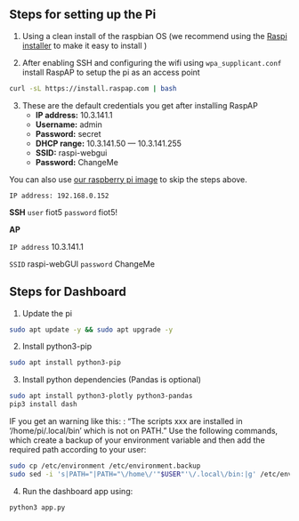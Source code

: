 ## Steps for setting up the Pi

1. Using a clean install of the raspbian OS (we recommend using the [Raspi installer](https://www.raspberrypi.com/software/) to make it easy to install )

2.  After enabling SSH and configuring the wifi using `wpa_supplicant.conf` install RaspAP to setup the pi as an access point

```bash
curl -sL https://install.raspap.com | bash
```

3. These are the default credentials you get after installing RaspAP
   - **IP address:** 10.3.141.1
   - **Username:** admin
   - **Password:** secret
   - **DHCP range:** 10.3.141.50 — 10.3.141.255
   - **SSID:** raspi-webgui
   - **Password:** ChangeMe

You can also use [our raspberry pi image]() to skip the steps above.

 `IP address: 192.168.0.152`

**SSH** 
`user` fiot5
`password` fiot5!

**AP**

`IP address` 10.3.141.1

`SSID` raspi-webGUI
`password`  ChangeMe

## Steps for Dashboard

1. Update the pi

```bash
sudo apt update -y && sudo apt upgrade -y
```

2. Install python3-pip

```bash
sudo apt install python3-pip
```

3. Install python dependencies (Pandas is optional)

```bash
sudo apt install python3-plotly python3-pandas
pip3 install dash 
```

IF you get an warning like this: : “The scripts  xxx are installed in ‘/home/pi/.local/bin’ which is not on PATH.” 
Use the following commands, which create a backup of your  environment variable and then add the required path according to your user:

```bash
sudo cp /etc/environment /etc/environment.backup
sudo sed -i 's|PATH="|PATH="\/home\/'"$USER"'\/.local\/bin:|g' /etc/environment
```

4.  Run the dashboard app using:

```bash
python3 app.py
```

